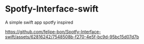 # Spotfy-Interface-swift
A simple swift app spotfy inspired


https://github.com/felipe-bon/Spotfy-Interface-swift/assets/62816242/7548508b-f270-4e5f-bc9d-95bc15d07d7b

